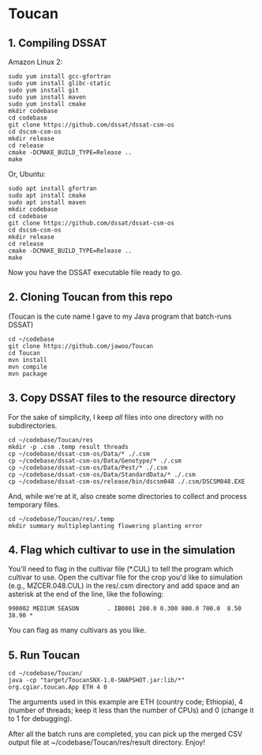 # Toucan

## 1. Compiling DSSAT
Amazon Linux 2:
```
sudo yum install gcc-gfortran
sudo yum install glibc-static
sudo yum install git
sudo yum install maven
sudo yum install cmake
mkdir codebase
cd codebase
git clone https://github.com/dssat/dssat-csm-os
cd dscsm-csm-os
mkdir release
cd release
cmake -DCMAKE_BUILD_TYPE=Release ..
make
```
Or, Ubuntu:
```
sudo apt install gfortran
sudo apt install cmake
sudo apt install maven
mkdir codebase
cd codebase
git clone https://github.com/dssat/dssat-csm-os
cd dscsm-csm-os
mkdir release
cd release
cmake -DCMAKE_BUILD_TYPE=Release ..
make
```
Now you have the DSSAT executable file ready to go.

## 2. Cloning Toucan from this repo
(Toucan is the cute name I gave to my Java program that batch-runs DSSAT)

```
cd ~/codebase
git clone https://github.com/jawoo/Toucan
cd Toucan
mvn install
mvn compile
mvn package
```

## 3. Copy DSSAT files to the resource directory
For the sake of simplicity, I keep *all* files into one directory with no subdirectories.
```
cd ~/codebase/Toucan/res
mkdir -p .csm .temp result threads
cp ~/codebase/dssat-csm-os/Data/* ./.csm
cp ~/codebase/dssat-csm-os/Data/Genotype/* ./.csm
cp ~/codebase/dssat-csm-os/Data/Pest/* ./.csm
cp ~/codebase/dssat-csm-os/Data/StandardData/* ./.csm
cp ~/codebase/dssat-csm-os/release/bin/dscsm048 ./.csm/DSCSM048.EXE
```
And, while we're at it, also create some directories to collect and process temporary files.
```
cd ~/codebase/Toucan/res/.temp
mkdir summary multipleplanting flowering planting error
```

## 4. Flag which cultivar to use in the simulation
You'll need to flag in the cultivar file (*.CUL) to tell the program which cultivar to use. Open the cultivar file for the crop you'd like to simulation (e.g., MZCER.048.CUL) in the res/.csm directory and add space and an asterisk at the end of the line, like the following:

```
990002 MEDIUM SEASON        . IB0001 200.0 0.300 800.0 700.0  8.50 38.90 *
```
You can flag as many cultivars as you like.

## 5. Run Toucan

```
cd ~/codebase/Toucan/
java -cp "target/ToucanSNX-1.0-SNAPSHOT.jar:lib/*" org.cgiar.toucan.App ETH 4 0
```
The arguments used in this example are ETH (country code; Ethiopia), 4 (number of threads; keep it less than the number of CPUs) and 0 (change it to 1 for debugging).

After all the batch runs are completed, you can pick up the merged CSV output file at ~/codebase/Toucan/res/result directory. Enjoy!
